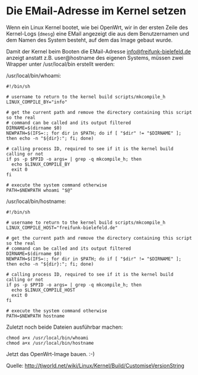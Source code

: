 
# Die EMail-Adresse im Kernel setzen

Wenn ein Linux Kernel bootet, wie bei OpenWrt, wir in der ersten Zeile des Kernel-Logs (`dmesg`)
eine EMail angezeigt die aus dem Benutzernamen und dem Namen des System besteht, auf dem
das Image gebaut wurde.

Damit der Kernel beim Booten die EMail-Adresse info@freifunk-bielefeld.de anzeigt anstatt z.B.
user@hostname des eigenen Systems, müssen zwei Wrapper unter /usr/local/bin erstellt werden:

/usr/local/bin/whoami:
```
#!/bin/sh

# username to return to the kernel build scripts/mkcompile_h
LINUX_COMPILE_BY="info"

# get the current path and remove the directory containing this script so the real
# command can be called and its output filtered
DIRNAME=$(dirname $0)
NEWPATH=$(IFS=:; for dir in $PATH; do if [ "$dir" != "$DIRNAME" ]; then echo -n "${dir}:"; fi; done)

# calling process ID, required to see if it is the kernel build calling or not
if ps -p $PPID -o args= | grep -q mkcompile_h; then
  echo $LINUX_COMPILE_BY
  exit 0
fi

# execute the system command otherwise
PATH=$NEWPATH whoami "$@"
```

/usr/local/bin/hostname:
```
#!/bin/sh

# username to return to the kernel build scripts/mkcompile_h
LINUX_COMPILE_HOST="freifunk-bielefeld.de"

# get the current path and remove the directory containing this script so the real
# command can be called and its output filtered
DIRNAME=$(dirname $0)
NEWPATH=$(IFS=:; for dir in $PATH; do if [ "$dir" != "$DIRNAME" ]; then echo -n "${dir}:"; fi; done)

# calling process ID, required to see if it is the kernel build calling or not
if ps -p $PPID -o args= | grep -q mkcompile_h; then 
  echo $LINUX_COMPILE_HOST
  exit 0
fi

# execute the system command otherwise
PATH=$NEWPATH hostname
```

Zuletzt noch beide Dateien ausführbar machen:
```
chmod a+x /usr/local/bin/whoami
chmod a+x /usr/local/bin/hostname
```

Jetzt das OpenWrt-Image bauen. :-)

Quelle: http://tjworld.net/wiki/Linux/Kernel/Build/CustomiseVersionString
